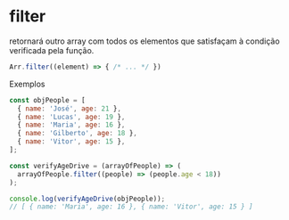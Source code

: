 # filter

retornará outro array com todos os elementos que satisfaçam à condição verificada pela função.

```js
Arr.filter((element) => { /* ... */ })
```

Exemplos

```js
const objPeople = [
  { name: 'José', age: 21 },
  { name: 'Lucas', age: 19 },
  { name: 'Maria', age: 16 },
  { name: 'Gilberto', age: 18 },
  { name: 'Vitor', age: 15 },
];

const verifyAgeDrive = (arrayOfPeople) => (
  arrayOfPeople.filter((people) => (people.age < 18))
);

console.log(verifyAgeDrive(objPeople));
// [ { name: 'Maria', age: 16 }, { name: 'Vitor', age: 15 } ]
```
